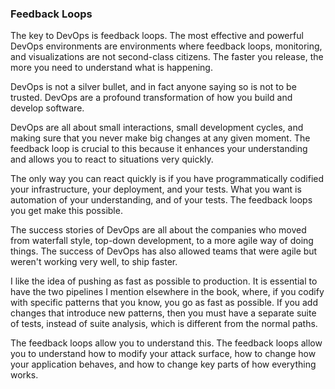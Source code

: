 ### Feedback Loops

The key to DevOps is feedback loops. The most effective and powerful DevOps environments are environments where feedback loops, monitoring, and visualizations are not second-class citizens. The faster you release, the more you need to understand what is happening.

DevOps is not a silver bullet, and in fact anyone saying so is not to be trusted. DevOps are a profound transformation of how you build and develop software.

DevOps are all about small interactions, small development cycles, and making sure that you never make big changes at any given moment. The feedback loop is crucial to this because it enhances your understanding and allows you to react to situations very quickly.

The only way you can react quickly is if you have programmatically codified your infrastructure, your deployment, and your tests. What you want is automation of your understanding, and of your tests. The feedback loops you get make this possible.

The success stories of DevOps are all about the companies who moved from waterfall style, top-down development, to a more agile way of doing things. The success of DevOps has also allowed teams that were agile but weren't working very well, to ship faster. 

I like the idea of pushing as fast as possible to production. It is essential to have the two pipelines I mention elsewhere in the book, where, if you codify with specific patterns that you know, you go as fast as possible. If you add changes that introduce new patterns, then you must have a separate suite of tests, instead of suite analysis, which is different from the normal paths.

The feedback loops allow you to understand this. The feedback loops allow you to understand how to modify your attack surface, how to change how your application behaves, and how to change key parts of how everything works. 
